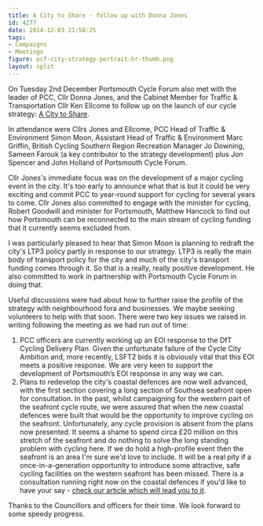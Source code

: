 ```yaml
---
title: A City to Share - follow up with Donna Jones
id: 4277
date: 2014-12-03 21:58:25
tags:
- Campaigns
- Meetings
figure: pcf-city-strategy-portrait-hr-thumb.png
layout: split
---
```


On Tuesday 2nd December Portsmouth Cycle Forum also met with the leader of PCC, Cllr Donna Jones, and the Cabinet Member for Traffic &amp; Transportation Cllr Ken Ellcome to follow up on the launch of our cycle strategy: [A City to Share](http://acitytoshare.org "A City to Share").

In attendance were Cllrs Jones and Ellcome, PCC Head of Traffic &amp; Environment Simon Moon, Assistant Head of Traffic &amp; Environment Marc Griffin, British Cycling Southern Region Recreation Manager Jo Downing, Sameen Farouk (a key contributor to the strategy development) plus Jon Spencer and John Holland of Portsmouth Cycle Forum.

Cllr Jones's immediate focus was on the development of a major cycling event in the city. It's too early to announce what that is but it could be very exciting and commit PCC to year-round support for cycling for several years to come. Cllr Jones also committed to engage with the minister for cycling, Robert Goodwill and minister for Portsmouth, Matthew Hancock to find out how Portsmouth can be reconnected to the main stream of cycling funding that it currently seems excluded from.

I was particularly pleased to hear that Simon Moon is planning to redraft the city's LTP3 policy partly in response to our strategy. LTP3 is really the main body of transport policy for the city and much of the city's transport funding comes through it. So that is a really, really positive development. He also committed to work in partnership with Portsmouth Cycle Forum in doing that.

Useful discussions were had about how to further raise the profile of the strategy with neighbourhood fora and businesses. We maybe seeking volunteers to help with that soon. There were two key issues we raised in writing following the meeting as we had run out of time:

1.  PCC officers are currently working up an EOI response to the DfT Cycling Delivery Plan. Given the unfortunate failure of the Cycle City Ambition and, more recently, LSFT2 bids it is obviously vital that this EOI meets a positive response. We are very keen to support the development of Portsmouth’s EOI response in any way we can.
2.  Plans to redevelop the city's coastal defences are now well advanced, with the first section covering a long section of Southsea seafront open for consultation. In the past, whilst campaigning for the western part of the seafront cycle route, we were assured that when the new coastal defences were built that would be the opportunity to improve cycling on the seafront. Unfortunately, any cycle provision is absent from the plans now presented. It seems a shame to spend circa £20 million on this stretch of the seafront and do nothing to solve the long standing problem with cycling here. If we do hold a high-profile event then the seafront is an area I'm sure we'd love to include. It will be a real pity if a once-in-a-generation opportunity to introduce some attractive, safe cycling facilities on the western seafront has been missed.
There is a consultation running right now on the coastal defences if you'd like to have your say - [check our article which will lead you to it](http://www.pompeybug.co.uk/2014/11/the-future-of-southseas-coast-consultation/ "The future of Southsea’s coast – consultation").

Thanks to the Councillors and officers for their time. We look forward to some speedy progress.
